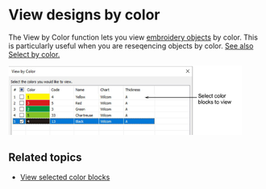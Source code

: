 # View designs by color

The View by Color function lets you view [embroidery objects](../../glossary/glossary#embroidery-objects) by color. This is particularly useful when you are reseqencing objects by color. [See also Select by color.](Select_by_color)

![ViewByColor.png](assets/ViewByColor.png)

## Related topics

- [View selected color blocks](../../Basics/view/View_selected_color_blocks)
